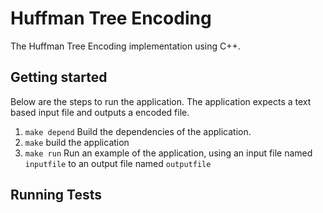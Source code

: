 Huffman Tree Encoding
===========================

The Huffman Tree Encoding implementation using C++.

Getting started
------------------
Below are the steps to run the application. The application expects a text based input file and outputs a encoded file.

1. `make depend` Build the dependencies of the application.
2. `make` build the application
3. `make run` Run an example of the application, using an input file named `inputfile` to an output file named `outputfile`

Running Tests
-------------------

